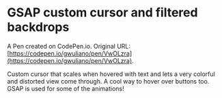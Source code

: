 # GSAP custom cursor and filtered backdrops

A Pen created on CodePen.io. Original URL: [https://codepen.io/gwuliano/pen/VwOLzra](https://codepen.io/gwuliano/pen/VwOLzra).

Custom cursor that scales when hovered with text and lets a very colorful and distorted view come through. A cool way to hover over buttons too. GSAP is used for some of the animations!